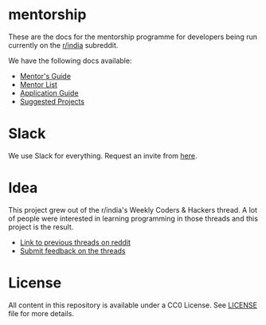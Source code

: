 # mentorship

These are the docs for the mentorship programme for developers being run currently
on the [r/india](https://reddit.com/r/india) subreddit.

We have the following docs available:

- [Mentor's Guide](mentors-guide.md)
- [Mentor List](mentors-list.md)
- [Application Guide](apply.md)
- [Suggested Projects](projects.md)

# Slack

We use Slack for everything. Request an invite from [here](https://site-codetogether.rhcloud.com).

# Idea

This project grew out of the r/india's Weekly Coders & Hackers
thread. A lot of people were interested in learning programming
in those threads and this project is the result.

- [Link to previous threads on reddit][reddit]
- [Submit feedback on the threads][feedback]

# License

All content in this repository is available under a CC0 License. See [LICENSE](LICENSE.md)
file for more details.


[reddit]: https://www.reddit.com/r/india/search?q=Weekly+Coders%2C+Hackers+%26+All+Tech+related+thread+author%3Aavinassh&amp;restrict_sr=on&amp;sort=new&amp;t=all
[feedback]: https://docs.google.com/forms/d/1SckHqjbogIYemAduK8WTeyFu4-ia8hSS88JzYmxLAHE/viewform
